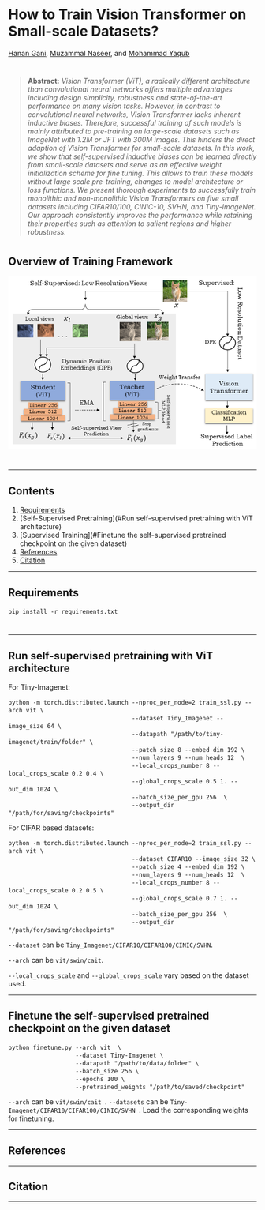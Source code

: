 # How to Train Vision Transformer on Small-scale Datasets?

[Hanan Gani](https://scholar.google.co.in/citations?user=XFugeQ4AAAAJ&hl=en), [Muzammal Naseer](https://muzammal-naseer.netlify.app/), and [Mohammad Yaqub](https://scholar.google.co.uk/citations?hl=en&user=9dfn5GkAAAAJ&view_op=list_works&sortby=pubdate)

#


> **Abstract:** *Vision Transformer (ViT), a radically different architecture than convolutional neural networks offers multiple advantages including design simplicity, robustness and state-of-the-art performance on many vision tasks. However, in contrast to convolutional neural networks, Vision Transformer lacks inherent inductive biases. Therefore, successful training of such models is mainly attributed to pre-training on large-scale datasets such as ImageNet with 1.2M or JFT with 300M images. This hinders the direct adaption of Vision Transformer for small-scale datasets. In this work, we show that self-supervised inductive biases can be learned directly from small-scale datasets and serve as an effective weight initialization scheme for fine tuning. This allows to train these models without large scale pre-training, changes to model architecture or loss functions. We present thorough experiments to successfully train monolithic and non-monolithic Vision Transformers on five small datasets including CIFAR10/100, CINIC-10, SVHN, and Tiny-ImageNet. Our approach consistently improves the performance while retaining their properties such as attention to salient regions and higher robustness.*

#

## Overview of Training Framework

![main_figure](assets/final_main_figure.png)

#
<hr>

## Contents

1. [Requirements](#Requirements)
2. [Self-Supervised Pretraining](#Run self-supervised pretraining with ViT architecture)
3. [Supervised Training](#Finetune the self-supervised pretrained checkpoint on the given dataset)
4. [References](#References)
5. [Citation](#Citation)

<hr>

## Requirements
```shell
pip install -r requirements.txt
```
#
<hr>

## Run self-supervised pretraining with ViT architecture

For Tiny-Imagenet:
```shell
python -m torch.distributed.launch --nproc_per_node=2 train_ssl.py --arch vit \
                                   --dataset Tiny_Imagenet --image_size 64 \
                                   --datapath "/path/to/tiny-imagenet/train/folder" \
                                   --patch_size 8 --embed_dim 192 \
                                   --num_layers 9 --num_heads 12  \
                                   --local_crops_number 8 --local_crops_scale 0.2 0.4 \
                                   --global_crops_scale 0.5 1. --out_dim 1024 \
                                   --batch_size_per_gpu 256  \
                                   --output_dir "/path/for/saving/checkpoints"
```

For CIFAR based datasets:
```shell
python -m torch.distributed.launch --nproc_per_node=2 train_ssl.py --arch vit \
                                   --dataset CIFAR10 --image_size 32 \
                                   --patch_size 4 --embed_dim 192 \
                                   --num_layers 9 --num_heads 12  \
                                   --local_crops_number 8 --local_crops_scale 0.2 0.5 \
                                   --global_crops_scale 0.7 1. --out_dim 1024 \
                                   --batch_size_per_gpu 256  \
                                   --output_dir "/path/for/saving/checkpoints"
```

``` --dataset ``` can be ``` Tiny_Imagenet/CIFAR10/CIFAR100/CINIC/SVHN ```.

``` --arch ``` can be ``` vit/swin/cait ```.

``` --local_crops_scale ``` and ``` --global_crops_scale ``` vary based on the dataset used.


<hr>

## Finetune the self-supervised pretrained checkpoint on the given dataset
```shell
python finetune.py --arch vit  \
                   --dataset Tiny-Imagenet \
                   --datapath "/path/to/data/folder" \
                   --batch_size 256 \
                   --epochs 100 \
                   --pretrained_weights "/path/to/saved/checkpoint"
``` 
``` --arch ``` can be ```vit/swin/cait ```.
``` --datasets ``` can be ```Tiny-Imagenet/CIFAR10/CIFAR100/CINIC/SVHN ```.
Load the corresponding weights for finetuning.

<hr>

## References


<hr>


## Citation

<hr>

  
